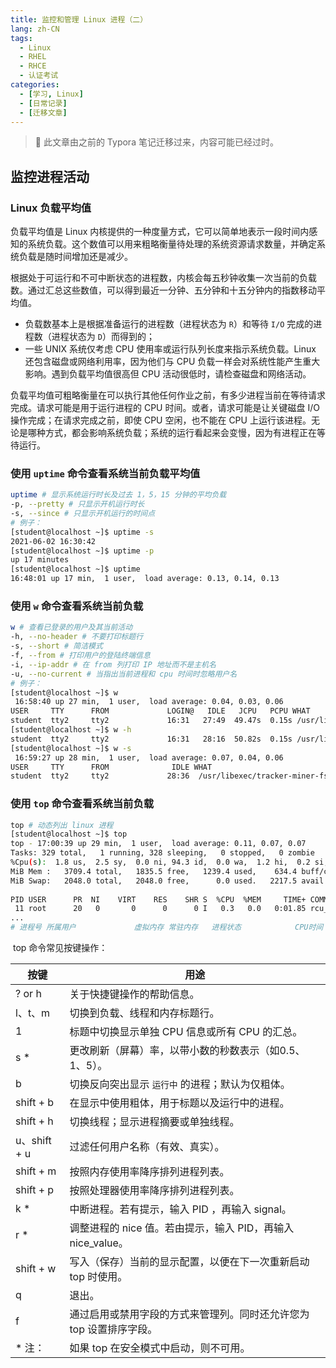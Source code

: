 ```yaml
---
title: 监控和管理 Linux 进程（二）
lang: zh-CN
tags: 
  - Linux
  - RHEL
  - RHCE
  - 认证考试
categories: 
  - [学习, Linux]
  - [日常记录]
  - [迁移文章]
---
```

> 🔴 此文章由之前的 Typora 笔记迁移过来，内容可能已经过时。

## 监控进程活动

### Linux 负载平均值

​负载平均值是 Linux 内核提供的一种度量方式，它可以简单地表示一段时间内感知的系统负载。这个数值可以用来粗略衡量待处理的系统资源请求数量，并确定系统负载是随时间增加还是减少。

​根据处于可运行和不可中断状态的进程数，内核会每五秒钟收集一次当前的负载数。通过汇总这些数值，可以得到最近一分钟、五分钟和十五分钟内的指数移动平均值。

* 负载数基本上是根据准备运行的进程数（进程状态为 `R`）和等待 `I/O` 完成的进程数（进程状态为 `D`）而得到的；
* 一些 UNIX 系统仅考虑 CPU 使用率或运行队列长度来指示系统负载。Linux 还包含磁盘或网络利用率，因为他们与 CPU 负载一样会对系统性能产生重大影响。遇到负载平均值很高但 CPU 活动很低时，请检查磁盘和网络活动。

​负载平均值可粗略衡量在可以执行其他任何作业之前，有多少进程当前在等待请求完成。请求可能是用于运行进程的 CPU 时间。或者，请求可能是让关键磁盘 I/O 操作完成；在请求完成之前，即使 CPU 空闲，也不能在 CPU 上运行该进程。无论是哪种方式，都会影响系统负载；系统的运行看起来会变慢，因为有进程正在等待运行。

### 使用 `uptime` 命令查看系统当前负载平均值

```bash
uptime # 显示系统运行时长及过去 1，5，15 分钟的平均负载
-p, --pretty # 只显示开机运行时长
-s, --since # 只显示开机运行的时间点
# 例子：
[student@localhost ~]$ uptime -s
2021-06-02 16:30:42
[student@localhost ~]$ uptime -p
up 17 minutes
[student@localhost ~]$ uptime
16:48:01 up 17 min,  1 user,  load average: 0.13, 0.14, 0.13
```

### 使用 `w` 命令查看系统当前负载

```bash
w # 查看已登录的用户及其当前活动
-h, --no-header # 不要打印标题行
-s, --short # 简洁模式
-f, --from # 打印用户的登陆终端信息
-i, --ip-addr # 在 from 列打印 IP 地址而不是主机名
-u, --no-current # 当指出当前进程和 cpu 时间时忽略用户名
# 例子：
[student@localhost ~]$ w 
 16:58:40 up 27 min,  1 user,  load average: 0.04, 0.03, 0.06
USER     TTY      FROM             LOGIN@   IDLE   JCPU   PCPU WHAT
student  tty2     tty2             16:31   27:49  49.47s  0.15s /usr/libexec/track
[student@localhost ~]$ w -h
student  tty2     tty2             16:31   28:16  50.82s  0.15s /usr/libexec/track
[student@localhost ~]$ w -s
 16:59:27 up 28 min,  1 user,  load average: 0.07, 0.04, 0.06
USER     TTY      FROM              IDLE WHAT
student  tty2     tty2             28:36  /usr/libexec/tracker-miner-fs
```

### 使用 `top` 命令查看系统当前负载

```bash
top # 动态列出 linux 进程
[student@localhost ~]$ top
top - 17:00:39 up 29 min,  1 user,  load average: 0.11, 0.07, 0.07
Tasks: 329 total,   1 running, 328 sleeping,   0 stopped,   0 zombie
%Cpu(s):  1.8 us,  2.5 sy,  0.0 ni, 94.3 id,  0.0 wa,  1.2 hi,  0.2 si,  0.0 st
MiB Mem :   3709.4 total,   1835.5 free,   1239.4 used,    634.4 buff/cache
MiB Swap:   2048.0 total,   2048.0 free,      0.0 used.   2217.5 avail Mem 
    
PID USER      PR  NI    VIRT    RES    SHR S  %CPU  %MEM     TIME+ COMMAND     
 11 root      20   0       0      0      0 I   0.3   0.0   0:01.85 rcu_sched 
...
# 进程号 所属用户             虚拟内存 常驻内存   进程状态            CPU时间 进程命令名称
```

​ top 命令常见按键操作：

| 按键  | 用途  |
| --- | --- |
| ? or h | 关于快捷键操作的帮助信息。 |
| l、t、m | 切换到负载、线程和内存标题行。 |
| 1   | 标题中切换显示单独 CPU 信息或所有 CPU 的汇总。 |
| s \* | 更改刷新（屏幕）率，以带小数的秒数表示（如0.5、1、5）。 |
| b   | 切换反向突出显示 `运行中` 的进程；默认为仅粗体。 |
| shift + b | 在显示中使用粗体，用于标题以及运行中的进程。 |
| shift + h | 切换线程；显示进程摘要或单独线程。 |
| u、shift + u | 过滤任何用户名称（有效、真实）。 |
| shift + m | 按照内存使用率降序排列进程列表。 |
| shift + p | 按照处理器使用率降序排列进程列表。 |
| k \* | 中断进程。若有提示，输入 PID ，再输入 signal。 |
| r \* | 调整进程的 nice 值。若由提示，输入 PID，再输入 nice_value。 |
| shift + w | 写入（保存）当前的显示配置，以便在下一次重新启动 top 时使用。 |
| q   | 退出。 |
| f   | 通过启用或禁用字段的方式来管理列。同时还允许您为 top 设置排序字段。 |
| \* 注： | 如果 top 在安全模式中启动，则不可用。 |
